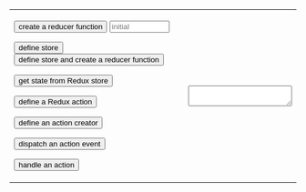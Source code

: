 
<link rel="stylesheet" href="https://maxcdn.bootstrapcdn.com/bootstrap/3.3.7/css/bootstrap.min.css" integrity="sha384-BVYiiSIFeK1dGmJRAkycuHAHRg32OmUcww7on3RYdg4Va+PmSTsz/K68vbdEjh4u" crossorigin="anonymous"/>
<link rel="stylesheet" href="styles.css" />

<style>

h1 > a {
  font-family: Corbel;
  color: white;
}

.markdown-body h1 {
  border-bottom: none;
}

.markdown-body table td, .markdown-body table tr {
  border: none;
}

</style>

<form name="editor">
  <table>
    <tbody>
      <tr>
        <td id="buttons">

<p><input type="button" class="button btn btn-primary" value="create a reducer function" onclick="document.editor.textbox.value+='\nconst reducer = (state = ' + document.editor.reducer.value + ') => {\n  return state;\n}\n\n'">
  <input placeholder="initial" name="reducer" size="10" type="textfield"></p>

<p><input type="button" class="button btn btn-primary" value="define store" onclick="document.editor.textbox.value+='const store = Redux.createStore(reducer);\n'" />
   <input type="button" class="button btn btn-info" value="define store and create a reducer function" onclick="document.editor.textbox.value+='const store = Redux.createStore(\n  (state = ' + document.editor.reducer.value + ') => state\n);\n\n'" /></p>

<p><input type="button" class="button btn btn-primary" value="get state from Redux store" onclick="document.editor.textbox.value+='const currentState = store.getState();\n'" /></p>

<p><input type="button" class="button btn btn-primary" value="define a Redux action" onclick="document.editor.textbox.value+='\nconst action = {\n  type: &#34;LOGIN&#34;\n}\n'" /></p>

<p><input type="button" class="button btn btn-primary" value="define an action creator" onclick="document.editor.textbox.value+='\nfunction actionCreator() {\n  return action;\n}\n'" /></p>

<p><input type="button" class="button btn btn-primary" value="dispatch an action event" onclick="document.editor.textbox.value+='\nstore.dispatch(loginAction());\n'" /></p>

<p><input type="button" class="button btn btn-primary" value="handle an action" onclick="document.editor.textbox.value+='\nconst loginAction = () => {\n  return {\n    type: \'LOGIN\'\n  }\n};\n\n'"></p>
        </td>
        <td id="textbox">
          <textarea id="preview" name="textbox"></textarea>
        </td>
      </tr>
    </tbody>
  </table>
</form>
